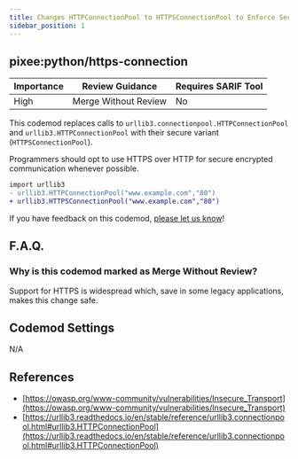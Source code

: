 ```yaml
---
title: Changes HTTPConnectionPool to HTTPSConnectionPool to Enforce Secure Connection
sidebar_position: 1
---
```


## pixee:python/https-connection

| Importance | Review Guidance            | Requires SARIF Tool |
|------------|----------------------------|---------------------|
| High       | Merge Without Review | No                  |

This codemod replaces calls to `urllib3.connectionpool.HTTPConnectionPool` and `urllib3.HTTPConnectionPool` with their secure variant (`HTTPSConnectionPool`).

Programmers should opt to use HTTPS over HTTP for secure encrypted communication whenever possible.

```diff
import urllib3
- urllib3.HTTPConnectionPool("www.example.com","80")
+ urllib3.HTTPSConnectionPool("www.example.com","80")
```

If you have feedback on this codemod, [please let us know](mailto:feedback@pixee.ai)!

## F.A.Q.

### Why is this codemod marked as Merge Without Review?

Support for HTTPS is widespread which, save in some legacy applications, makes this change safe.

## Codemod Settings

N/A

## References

* [https://owasp.org/www-community/vulnerabilities/Insecure_Transport](https://owasp.org/www-community/vulnerabilities/Insecure_Transport)
* [https://urllib3.readthedocs.io/en/stable/reference/urllib3.connectionpool.html#urllib3.HTTPConnectionPool](https://urllib3.readthedocs.io/en/stable/reference/urllib3.connectionpool.html#urllib3.HTTPConnectionPool)
